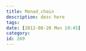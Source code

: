 ```yaml
---
title: Monad_chain
description: desc here
tags: 
date: [2012-08-20 Mon 19:45]
category: 
id: 269
---
```



